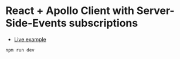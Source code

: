 # React + Apollo Client with Server-Side-Events subscriptions

* [Live example](https://subkit-present-client.cloud.dropstack.run)

```bash
npm run dev
```